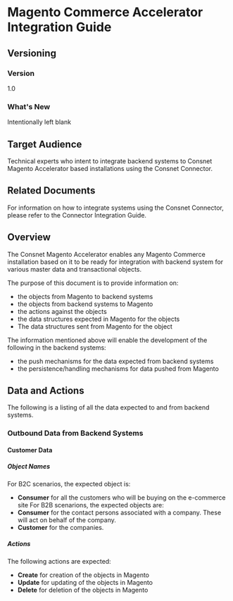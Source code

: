 
# Magento Commerce Accelerator Integration Guide

## Versioning 

### Version 
1.0 

### What's New
Intentionally left blank

## Target Audience
Technical experts who intent to integrate backend systems to Consnet Magento Accelerator based installations using the Consnet Connector.

## Related Documents
For information on how to integrate systems using the Consnet Connector, please refer to the Connector Integration Guide.

## Overview
The Consnet Magento Accelerator enables any Magento Commerce installation based on it to be ready for integration with backend system for various master data and transactional objects. 

The purpose of this document is to provide information on:

 - the objects from Magento to backend systems
 - the objects from backend systems to Magento
 - the actions against the objects
 - the data structures expected in Magento for the objects 
 - The data structures sent from Magento for the object

The information mentioned above will enable the development of the following in the backend systems: 

 - the push mechanisms for the data expected from backend systems
 - the persistence/handling mechanisms for data pushed from Magento

## Data and Actions
The following is a listing of all the data expected to and from backend systems. 

### Outbound Data from Backend Systems

#### Customer Data
##### Object Names
For B2C scenarios, the expected object is:
-  **Consumer** for all the customers who will be buying on the e-commerce site
For B2B scenarions, the expected objects are:
-  **Consumer** for the contact persons associated with a company. These will act on behalf of the company. 
- **Customer** for the companies. 

##### Actions 
The following actions are expected:
- **Create** for creation of the objects in Magento
- **Update** for updating of the objects in Magento
- **Delete** for deletion of the objects in Magento

####
<!--stackedit_data:
eyJoaXN0b3J5IjpbMTYxMDc5NDMzMywtOTEyMDgyMjcwLC03Nj
kzMjY0NzgsLTg2NzExNzQ5NywyMTI1OTQxODAyLDE0Mzc5MDM0
MSwtMzk4Njc0ODk4LDEzNDkwNzU5NSwtMTA0MTc0NDcxOF19
-->